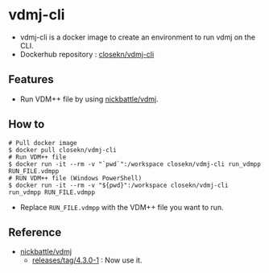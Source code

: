 # vdmj-cli

- vdmj-cli is a docker image to create an environment to run vdmj on the CLI.
- Dockerhub repository : [closekn/vdmj-cli](https://hub.docker.com/repository/docker/closekn/vdmj-cli)

## Features

- Run VDM++ file by using [nickbattle/vdmj](https://github.com/nickbattle/vdmj).

## How to

```shell
# Pull docker image
$ docker pull closekn/vdmj-cli
# Run VDM++ file
$ docker run -it --rm -v "`pwd`":/workspace closekn/vdmj-cli run_vdmpp RUN_FILE.vdmpp
# RUN VDM++ file (Windows PowerShell)
$ docker run -it --rm -v "${pwd}":/workspace closekn/vdmj-cli run_vdmpp RUN_FILE.vdmpp
```

- Replace `RUN_FILE.vdmpp` with the VDM++ file you want to run.

## Reference

- [nickbattle/vdmj](https://github.com/nickbattle/vdmj)
  - [releases/tag/4.3.0-1](https://github.com/nickbattle/vdmj/releases/tag/4.3.0-1) : Now use it.
